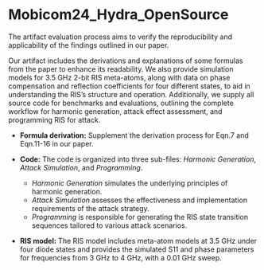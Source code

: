 # Mobicom24_Hydra_OpenSource

The artifact evaluation process aims to verify the reproducibility and applicability of the findings outlined in our paper. 

Our artifact includes the derivations and explanations of some formulas from the paper to enhance its readability. We also provide simulation models for 3.5 GHz 2-bit RIS meta-atoms, along with data on phase compensation and reflection coefficients for four different states, to aid in understanding the RIS’s structure and operation. Additionally, we supply all source code for benchmarks and evaluations, outlining the complete workflow for harmonic generation, attack effect assessment, and programming RIS for attack.

- **Formula derivation:** Supplement the derivation process for Eqn.7 and Eqn.11-16 in our paper.

- **Code:** The code is organized into three sub-files: *Harmonic Generation*, *Attack Simulation*, and *Programming*. 
  - *Harmonic Generation* simulates the underlying principles of harmonic generation.
  - *Attack Simulation* assesses the effectiveness and implementation requirements of the attack strategy.
  - *Programming* is responsible for generating the RIS state transition sequences tailored to various attack scenarios.

- **RIS model:** The RIS model includes meta-atom models at 3.5 GHz under four diode states and provides the simulated S11 and phase parameters for frequencies from 3 GHz to 4 GHz, with a 0.01 GHz sweep.
